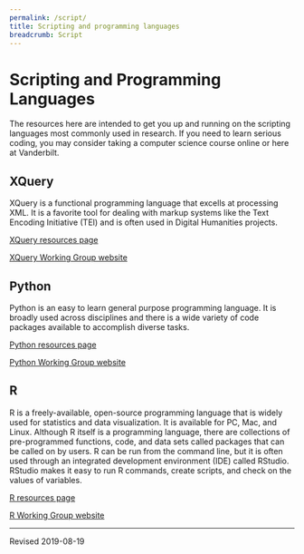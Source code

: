 ```yaml
---
permalink: /script/
title: Scripting and programming languages
breadcrumb: Script
---
```


# Scripting and Programming Languages

The resources here are intended to get you up and running on the scripting languages most commonly used in research.  If you need to learn serious coding, you may consider taking a computer science course online or here at Vanderbilt.

## XQuery

XQuery is a functional programming language that excells at processing XML.  It is a favorite tool for dealing with markup systems like the Text Encoding Initiative (TEI) and is often used in Digital Humanities projects.

[XQuery resources page](xquery/)

[XQuery Working Group website](https://heardlibrary.github.io/xquery-working-group/)

## Python

Python is an easy to learn general purpose programming language.  It is broadly used across disciplines and there is a wide variety of code packages available to accomplish diverse tasks.

[Python resources page](python/)

[Python Working Group website](python/wg/)

## R

R is a freely-available, open-source programming language that is widely used for statistics and data visualization.  It is available for PC, Mac, and Linux.  Although R itself is a programming language, there are collections of pre-programmed functions, code, and data sets called packages that can be called on by users.  R can be run from the command line, but it is often used through an integrated development environment (IDE) called RStudio.  RStudio makes it easy to run R commands, create scripts, and check on the values of variables. 

[R resources page](r/)

[R Working Group website](https://heardlibrary.github.io/commodore-r-group/)


----
Revised 2019-08-19
